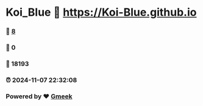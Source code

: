# Koi_Blue :link: https://Koi-Blue.github.io 
### :page_facing_up: [8](https://Koi-Blue.github.io/tag.html) 
### :speech_balloon: 0 
### :hibiscus: 18193 
### :alarm_clock: 2024-11-07 22:32:08 
### Powered by :heart: [Gmeek](https://github.com/Meekdai/Gmeek)

